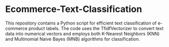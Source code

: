 # Ecommerce-Text-Classification
This repository contains a Python script for efficient text classification of e-commerce product labels. The code uses the TfidfVectorizer to convert text data into numerical vectors and employs both K-Nearest Neighbors (KNN) and Multinomial Naive Bayes (MNB) algorithms for classification.
